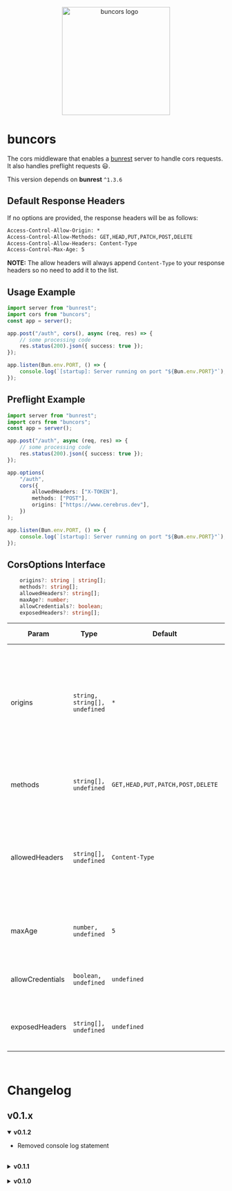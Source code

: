 <p align="center">
    <img src="https://drive.google.com/uc?id=1N3CW-z4Ekm69tR6sbcpw_InyUGnxz3wb" alt="buncors logo" width="250" height="250" />
</p>

# buncors

The cors middleware that enables a [bunrest](https://www.npmjs.com/package/bunrest) server to handle cors requests. It also handles preflight requests 😃.

This version depends on **bunrest** `^1.3.6`

## Default Response Headers

If no options are provided, the response headers will be as follows:

```txt
Access-Control-Allow-Origin: *
Access-Control-Allow-Methods: GET,HEAD,PUT,PATCH,POST,DELETE
Access-Control-Allow-Headers: Content-Type
Access-Control-Max-Age: 5
```

**NOTE:** The allow headers will always append `Content-Type` to your response headers so no need to add it to the list.

## Usage Example

```ts
import server from "bunrest";
import cors from "buncors";
const app = server();

app.post("/auth", cors(), async (req, res) => {
	// some processing code
	res.status(200).json({ success: true });
});

app.listen(Bun.env.PORT, () => {
	console.log(`[startup]: Server running on port "${Bun.env.PORT}"`);
});
```

## Preflight Example

```ts
import server from "bunrest";
import cors from "buncors";
const app = server();

app.post("/auth", async (req, res) => {
	// some processing code
	res.status(200).json({ success: true });
});

app.options(
	"/auth",
	cors({
		allowedHeaders: ["X-TOKEN"],
		methods: ["POST"],
		origins: ["https://www.cerebrus.dev"],
	})
);

app.listen(Bun.env.PORT, () => {
	console.log(`[startup]: Server running on port "${Bun.env.PORT}"`);
});
```

## CorsOptions Interface

```ts
	origins?: string | string[];
	methods?: string[];
	allowedHeaders?: string[];
	maxAge?: number;
	allowCredentials?: boolean;
	exposedHeaders?: string[];
```

| Param            | Type                          | Default                          | Is Required? | Description                                                                                                                               |
| ---------------- | ----------------------------- | -------------------------------- | ------------ | ----------------------------------------------------------------------------------------------------------------------------------------- |
| origins          | `string, string[], undefined` | `*`                              | No           | Sets the `Access-Control-Allow-Origin` header; if set, it will dynamically return the correct origin or the first origin is not accetped. |
| methods          | `string[], undefined`         | `GET,HEAD,PUT,PATCH,POST,DELETE` | No           | Sets the `Access-Control-Allow-Methods` header.                                                                                           |
| allowedHeaders   | `string[], undefined`         | `Content-Type`                   | No           | Sets the `Access-Control-Allow-Headers` header; will always append `Content-Type` to the allowed headers.                                 |
| maxAge           | `number, undefined`           | `5`                              | No           | Sets the `Access-Control-Max-Age` header in **seconds**.                                                                                  |
| allowCredentials | `boolean, undefined`          | `undefined`                      | No           | Sets the `Access-Control-Allow-Credentials` header.                                                                                       |
| exposedHeaders   | `string[], undefined`         | `undefined`                      | No           | Sets the `Access-Control-Expose-Headers` header.                                                                                          |

<br />

# Changelog

## v0.1.x

<details open>
<summary><strong>v0.1.2</strong></summary>

- Removed console log statement
</details>
<br />

<details>
<summary><strong>v0.1.1</strong></summary>

- Added lib to NPM
</details>
<br />

<details>
<summary><strong>v0.1.0</strong></summary>

- Initial commit
</details>
